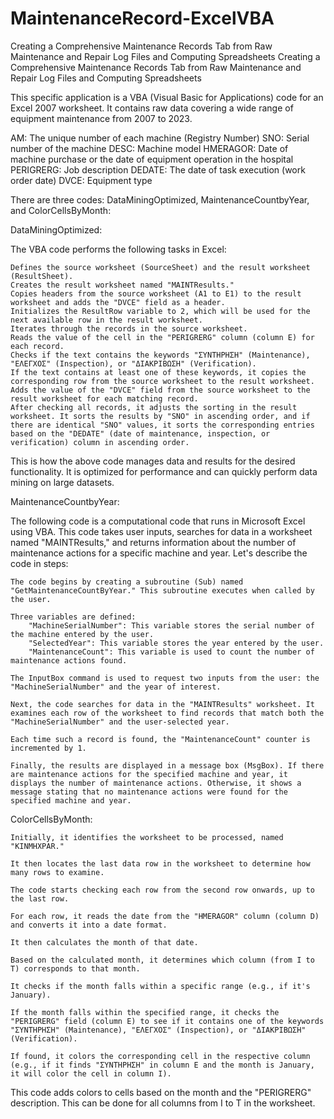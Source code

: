 # MaintenanceRecord-ExcelVBA
Creating a Comprehensive Maintenance Records Tab from Raw Maintenance and Repair Log Files and Computing Spreadsheets
Creating a Comprehensive Maintenance Records Tab from Raw Maintenance and Repair Log Files and Computing Spreadsheets


This specific application is a VBA (Visual Basic for Applications) code for an Excel 2007 worksheet. It contains raw data covering a wide range of equipment maintenance from 2007 to 2023.


AM: The unique number of each machine (Registry Number)
SNO: Serial number of the machine
DESC: Machine model
HMERAGOR: Date of machine purchase or the date of equipment operation in the hospital
PERIGRERG: Job description
DEDATE: The date of task execution (work order date)
DVCE: Equipment type

There are three codes: DataMiningOptimized, MaintenanceCountbyYear, and ColorCellsByMonth:

DataMiningOptimized:

The VBA code performs the following tasks in Excel:

    Defines the source worksheet (SourceSheet) and the result worksheet (ResultSheet).
    Creates the result worksheet named "MAINTResults."
    Copies headers from the source worksheet (A1 to E1) to the result worksheet and adds the "DVCE" field as a header.
    Initializes the ResultRow variable to 2, which will be used for the next available row in the result worksheet.
    Iterates through the records in the source worksheet.
    Reads the value of the cell in the "PERIGRERG" column (column E) for each record.
    Checks if the text contains the keywords "ΣΥΝΤΗΡΗΣΗ" (Maintenance), "ΕΛΕΓΧΟΣ" (Inspection), or "ΔΙΑΚΡΙΒΩΣΗ" (Verification).
    If the text contains at least one of these keywords, it copies the corresponding row from the source worksheet to the result worksheet.
    Adds the value of the "DVCE" field from the source worksheet to the result worksheet for each matching record.
    After checking all records, it adjusts the sorting in the result worksheet. It sorts the results by "SNO" in ascending order, and if there are identical "SNO" values, it sorts the corresponding entries based on the "DEDATE" (date of maintenance, inspection, or verification) column in ascending order.

This is how the above code manages data and results for the desired functionality. It is optimized for performance and can quickly perform data mining on large datasets.

MaintenanceCountbyYear:

The following code is a computational code that runs in Microsoft Excel using VBA. This code takes user inputs, searches for data in a worksheet named "MAINTResults," and returns information about the number of maintenance actions for a specific machine and year. Let's describe the code in steps:

    The code begins by creating a subroutine (Sub) named "GetMaintenanceCountByYear." This subroutine executes when called by the user.

    Three variables are defined:
        "MachineSerialNumber": This variable stores the serial number of the machine entered by the user.
        "SelectedYear": This variable stores the year entered by the user.
        "MaintenanceCount": This variable is used to count the number of maintenance actions found.

    The InputBox command is used to request two inputs from the user: the "MachineSerialNumber" and the year of interest.

    Next, the code searches for data in the "MAINTResults" worksheet. It examines each row of the worksheet to find records that match both the "MachineSerialNumber" and the user-selected year.

    Each time such a record is found, the "MaintenanceCount" counter is incremented by 1.

    Finally, the results are displayed in a message box (MsgBox). If there are maintenance actions for the specified machine and year, it displays the number of maintenance actions. Otherwise, it shows a message stating that no maintenance actions were found for the specified machine and year.

ColorCellsByMonth:

    Initially, it identifies the worksheet to be processed, named "KINMHXPAR."

    It then locates the last data row in the worksheet to determine how many rows to examine.

    The code starts checking each row from the second row onwards, up to the last row.

    For each row, it reads the date from the "HMERAGOR" column (column D) and converts it into a date format.

    It then calculates the month of that date.

    Based on the calculated month, it determines which column (from I to T) corresponds to that month.

    It checks if the month falls within a specific range (e.g., if it's January).

    If the month falls within the specified range, it checks the "PERIGRERG" field (column E) to see if it contains one of the keywords "ΣΥΝΤΗΡΗΣΗ" (Maintenance), "ΕΛΕΓΧΟΣ" (Inspection), or "ΔΙΑΚΡΙΒΩΣΗ" (Verification).

    If found, it colors the corresponding cell in the respective column (e.g., if it finds "ΣΥΝΤΗΡΗΣΗ" in column E and the month is January, it will color the cell in column I).

This code adds colors to cells based on the month and the "PERIGRERG" description. This can be done for all columns from I to T in the worksheet.






